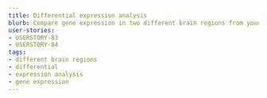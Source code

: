 ```yaml
---
title: Differential expression analysis
blurb: Compare gene expression in two different brain regions from young and old females
user-stories:
- USERSTORY-83
- USERSTORY-84
tags:
- different brain regions
- differential
- expression analysis
- gene expression
---
```

